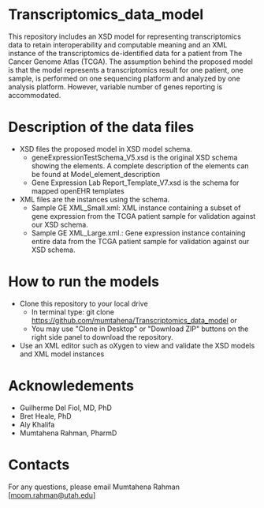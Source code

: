 # Transcriptomics_data_model
This repository includes an XSD model for representing transcriptomics data to retain interoperability and computable meaning and an XML instance of the transcriptomics de-identified data for a patient from The Cancer Genome Atlas (TCGA). The assumption behind the proposed model is that the model represents a transcriptomics result for one patient, one sample, is performed on one sequencing platform and analyzed by one analysis platform. However, variable number of genes reporting is accommodated.

# Description of the data files
* XSD files the proposed model in  XSD model schema.
	* geneExpressionTestSchema_V5.xsd is the original XSD schema showing the elements. A complete description of the elements can be found at Model_element_description
	* Gene Expression Lab Report_Template_V7.xsd is the schema for mapped openEHR templates
* XML files are the instances using the schema.
	* Sample GE XML_Small.xml: XML instance containing a subset of gene expression from the TCGA patient sample for validation against our XSD schema. 
	* Sample GE XML_Large.xml.: Gene expression instance containing entire data from the TCGA patient sample for validation against our XSD schema.


# How to run the models
* Clone this repository to your local drive
	* In terminal type: git clone https://github.com/mumtahena/Transcriptomics_data_model
	 or
	* You may use "Clone in Desktop" or "Download ZIP" buttons on the right side panel to download the repository.
* Use an XML editor such as oXygen to view and validate the XSD models and XML model instances

# Acknowledements
* Guilherme Del Fiol, MD, PhD
* Bret Heale, PhD
* Aly Khalifa
* Mumtahena Rahman, PharmD


# Contacts
For any questions, please email
Mumtahena Rahman [moom.rahman@utah.edu] 
